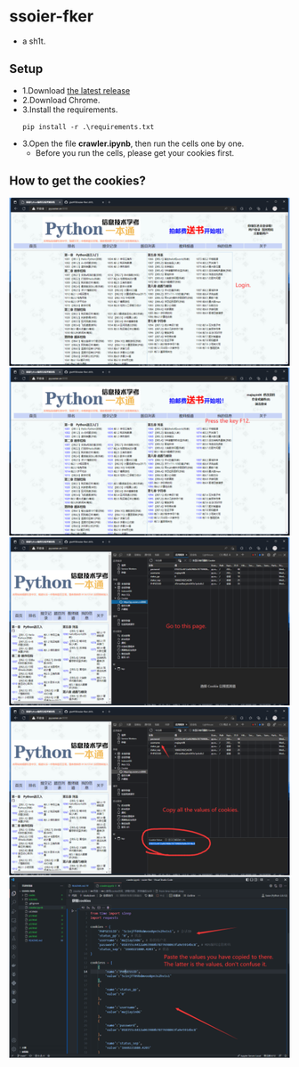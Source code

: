 # ssoier-fker
* a sh1t.

## Setup
* 1.Download [the latest release](https://github.com/glut410/ssoier-fker/releases)
* 2.Download Chrome.
* 3.Install the requirements.
  ```
  pip install -r .\requirements.txt
  ```
* 3.Open the file **crawler.ipynb**, then run the cells one by one.
    * Before you run the cells, please get your cookies first.

## How to get the cookies?
<div align=center>
<img src="/tutorials/step1.png"/>
<img src="/tutorials/step2.png"/>
<img src="/tutorials/step3.png"/>
<img src="/tutorials/step4.png"/>
<img src="/tutorials/step5.png"/>
</div>
